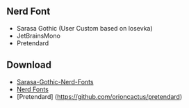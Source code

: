 ## Nerd Font

- Sarasa Gothic (User Custom based on losevka)
- JetBrainsMono
- Pretendard

## Download

- [Sarasa-Gothic-Nerd-Fonts](https://github.com/jonz94/Sarasa-Gothic-Nerd-Fonts)
- [Nerd Fonts](https://www.nerdfonts.com/font-downloads)
- [Pretendard] (<https://github.com/orioncactus/pretendard>)
